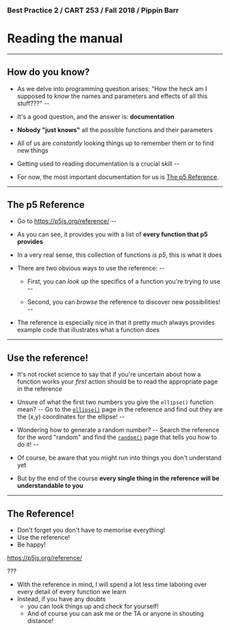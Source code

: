 ### Best Practice 2 / CART 253 / Fall 2018 / Pippin Barr

# Reading the manual

---

## How do you know?

- As we delve into programming question arises: "How the heck am I supposed to _know_ the names and parameters and effects of all this stuff???"
--

- It's a good question, and the answer is: __documentation__
- __Nobody "just knows"__ all the possible functions and their parameters
- All of us are _constantly_ looking things up to remember them or to find new things
- Getting used to reading documentation is a crucial skill
--

- For now, the most important documentation for us is [The p5 Reference](https://p5js.org/reference/).

---

## The p5 Reference

- Go to https://p5js.org/reference/
--

- As you can see, it provides you with a list of __every function that p5 provides__
- In a very real sense, this collection of functions _is p5_, this is what it does
- There are two obvious ways to use the reference:
--

  - First, you can _look up_ the specifics of a function you're trying to use
--

  - Second, you can _browse_ the reference to discover new possibilities!
--

- The reference is especially nice in that it pretty much always provides example code that illustrates what a function does

---

## Use the reference!

- It's not rocket science to say that if you're uncertain about how a function works your _first_ action should be to read the appropriate page in the reference
- Unsure of what the first two numbers you give the `ellipse()` function mean?
--
 Go to the [`ellipse()`](https://p5js.org/reference/#/p5/ellipse) page in the reference and find out they are the (x,y) coordinates for the ellipse!
--

- Wondering how to generate a random number?
--
 Search the reference for the word "random" and find the [`random()`](https://p5js.org/reference/#/p5/random) page that tells you how to do it!
--

- Of course, be aware that you might run into things you don't understand yet
- But by the end of the course __every single thing in the reference will be understandable to you__

---

## The Reference!

- Don't forget you don't have to memorise everything!
- Use the reference!
- Be happy!

https://p5js.org/reference/

???

- With the reference in mind, I will spend a lot less time laboring over every detail of every function we learn
- Instead, if you have any doubts
  - you can look things up and check for yourself!
  - And of course you can ask me or the TA or anyone in shouting distance!
